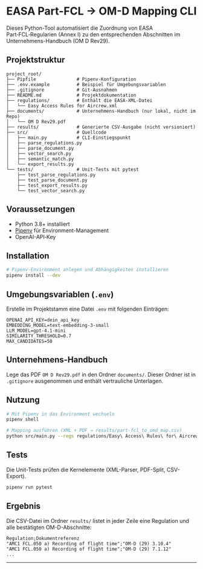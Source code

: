 # EASA Part-FCL → OM-D Mapping CLI

Dieses Python-Tool automatisiert die Zuordnung von EASA Part‑FCL‑Regularien (Annex I) zu den entsprechenden Abschnitten im Unternehmens-Handbuch (OM D Rev29).

## Projektstruktur

```
project_root/
├── Pipfile               # Pipenv-Konfiguration
├── .env.example          # Beispiel für Umgebungsvariablen
├── .gitignore            # Git-Ausnahmen
├── README.md             # Projektdokumentation
├── regulations/          # Enthält die EASA-XML-Datei
│   └── Easy Access Rules for Aircrew.xml
├── documents/            # Unternehmens-Handbuch (nur lokal, nicht im Repo)
│   └── OM D Rev29.pdf
├── results/              # Generierte CSV-Ausgabe (nicht versioniert)
├── src/                  # Quellcode
│   ├── main.py           # CLI-Einstiegspunkt
│   ├── parse_regulations.py
│   ├── parse_document.py
│   ├── vector_search.py
│   ├── semantic_match.py
│   └── export_results.py
└── tests/                # Unit-Tests mit pytest
    ├── test_parse_regulations.py
    ├── test_parse_document.py
    ├── test_export_results.py
    └── test_vector_search.py  
```

## Voraussetzungen

* Python 3.8+ installiert
* [Pipenv](https://pipenv.pypa.io/) für Environment-Management
* OpenAI-API‑Key

## Installation

```bash
# Pipenv-Environment anlegen und Abhängigkeiten installieren
pipenv install --dev
```

## Umgebungsvariablen (`.env`)

Erstelle im Projektstamm eine Datei `.env` mit folgenden Einträgen:

```
OPENAI_API_KEY=dein_api_key
EMBEDDING_MODEL=text-embedding-3-small
LLM_MODEL=gpt-4.1-mini
SIMILARITY_THRESHOLD=0.7
MAX_CANDIDATES=50
```

## Unternehmens-Handbuch

Lege das PDF `OM D Rev29.pdf` in den Ordner `documents/`. Dieser Ordner ist in `.gitignore` ausgenommen und enthält vertrauliche Unterlagen.

## Nutzung

```bash
# Mit Pipenv in das Environment wechseln
pipenv shell

# Mapping ausführen (XML + PDF → results/part-fcl_to_omd_map.csv)
python src/main.py --regs regulations/Easy\ Access\ Rules\ for\ Aircrew.xml --doc documents/OM\ D\ Rev29.pdf
```

## Tests

Die Unit-Tests prüfen die Kernelemente (XML-Parser, PDF-Split, CSV-Export).

```bash
pipenv run pytest  
```

## Ergebnis

Die CSV-Datei im Ordner `results/` listet in jeder Zeile eine Regulation und alle bestätigten OM-D-Abschnitte:

```
Regulation;Dokumentreferenz
"AMC1 FCL.050 a) Recording of flight time";"OM-D (29) 3.10.4"
"AMC1 FCL.050 a) Recording of flight time";"OM-D (29) 7.1.12"
...
```

---

